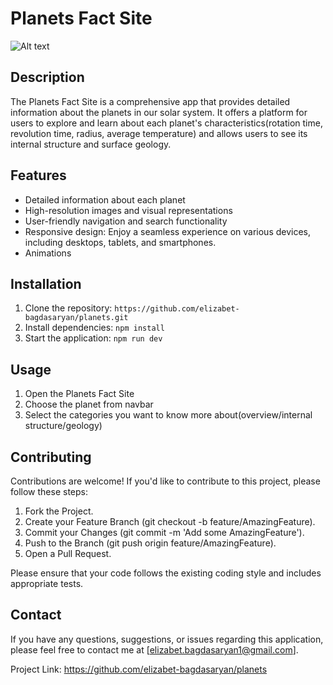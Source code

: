 # Planets Fact Site

![Alt text](https://res.cloudinary.com/dz209s6jk/image/upload/v1622211615/Challenges/g9eewklurmolti0smptf.jpg)

## Description

The Planets Fact Site is a comprehensive app that provides detailed information about the planets in our solar system. It offers a platform for users to explore and learn about each planet's characteristics(rotation time, revolution time, radius, average temperature) and allows users to see its internal structure and surface geology.

## Features

- Detailed information about each planet
- High-resolution images and visual representations
- User-friendly navigation and search functionality
- Responsive design: Enjoy a seamless experience on various devices, including desktops, tablets, and smartphones.
- Animations

## Installation

1. Clone the repository: `https://github.com/elizabet-bagdasaryan/planets.git`
2. Install dependencies: `npm install`
3. Start the application: `npm run dev`

## Usage

1. Open the Planets Fact Site
2. Choose the planet from navbar
3. Select the categories you want to know more about(overview/internal structure/geology)

## Contributing

Contributions are welcome! If you'd like to contribute to this project, please follow these steps:

1. Fork the Project.
2. Create your Feature Branch (git checkout -b feature/AmazingFeature).
3. Commit your Changes (git commit -m 'Add some AmazingFeature').
4. Push to the Branch (git push origin feature/AmazingFeature).
5. Open a Pull Request.

Please ensure that your code follows the existing coding style and includes appropriate tests.

## Contact

If you have any questions, suggestions, or issues regarding this application, please feel free to contact me at [elizabet.bagdasaryan1@gmail.com].

Project Link: https://github.com/elizabet-bagdasaryan/planets
